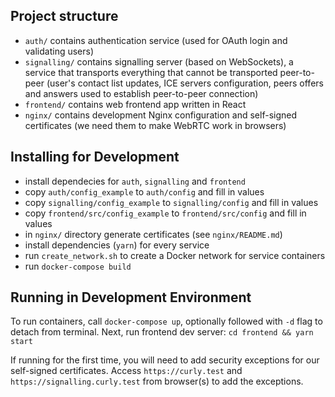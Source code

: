 Project structure
-----------------

- `auth/` contains authentication service (used for OAuth login and validating users)
- `signalling/` contains signalling server (based on WebSockets), a service that transports everything that cannot be transported peer-to-peer (user's contact list updates, ICE servers configuration, peers offers and answers used to establish peer-to-peer connection)
- `frontend/` contains web frontend app written in React
- `nginx/` contains development Nginx configuration and self-signed certificates (we need them to make WebRTC work in browsers)

Installing for Development
--------------------------

- install dependecies for `auth`, `signalling` and `frontend`
- copy `auth/config_example` to `auth/config` and fill in values
- copy `signalling/config_example` to `signalling/config` and fill in values
- copy `frontend/src/config_example` to `frontend/src/config` and fill in values
- in `nginx/` directory generate certificates (see `nginx/README.md`)
- install dependencies (`yarn`) for every service
- run `create_network.sh` to create a Docker network for service containers
- run `docker-compose build`

Running in Development Environment
----------------------------------

To run containers, call `docker-compose up`, optionally followed with `-d` flag to detach from terminal.
Next, run frontend dev server: `cd frontend && yarn start`

If running for the first time, you will need to add security exceptions for our self-signed certificates.
Access `https://curly.test` and `https://signalling.curly.test` from browser(s) to add the exceptions.
